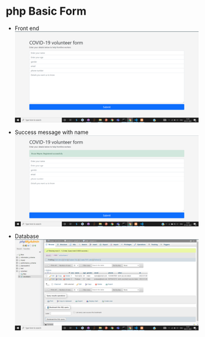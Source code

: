 # php Basic Form

- Front end
![alt text](https://github.com/PratyayMallik1006/php-basic-form/blob/main/ss/front-end.PNG?raw=true)

- Success message with name
![alt text](https://github.com/PratyayMallik1006/php-basic-form/blob/main/ss/success-msg.PNG?raw=true)

- Database
![alt text](https://github.com/PratyayMallik1006/php-basic-form/blob/main/ss/back-end.PNG?raw=true)
